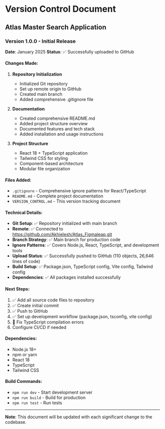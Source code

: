 # Version Control Document

## Atlas Master Search Application

### Version 1.0.0 - Initial Release
**Date**: January 2025
**Status**: ✅ Successfully uploaded to GitHub

#### Changes Made:
1. **Repository Initialization**
   - Initialized Git repository
   - Set up remote origin to GitHub
   - Created main branch
   - Added comprehensive .gitignore file

2. **Documentation**
   - Created comprehensive README.md
   - Added project structure overview
   - Documented features and tech stack
   - Added installation and usage instructions

3. **Project Structure**
   - React 18 + TypeScript application
   - Tailwind CSS for styling
   - Component-based architecture
   - Modular file organization

#### Files Added:
- `.gitignore` - Comprehensive ignore patterns for React/TypeScript
- `README.md` - Complete project documentation
- `VERSION_CONTROL.md` - This version tracking document

#### Technical Details:
- **Git Setup**: ✅ Repository initialized with main branch
- **Remote**: ✅ Connected to https://github.com/Akhielesh/Atlas_Figmaleap.git
- **Branch Strategy**: ✅ Main branch for production code
- **Ignore Patterns**: ✅ Covers Node.js, React, TypeScript, and development tools
- **Upload Status**: ✅ Successfully pushed to GitHub (110 objects, 26,646 lines of code)
- **Build Setup**: ✅ Package.json, TypeScript config, Vite config, Tailwind config
- **Dependencies**: ✅ All packages installed successfully

#### Next Steps:
1. ✅ Add all source code files to repository
2. ✅ Create initial commit
3. ✅ Push to GitHub
4. ✅ Set up development workflow (package.json, tsconfig, vite config)
5. 🔄 Fix TypeScript compilation errors
6. Configure CI/CD if needed

#### Dependencies:
- Node.js 18+
- npm or yarn
- React 18
- TypeScript
- Tailwind CSS

#### Build Commands:
- `npm run dev` - Start development server
- `npm run build` - Build for production
- `npm run test` - Run tests

---
**Note**: This document will be updated with each significant change to the codebase.

